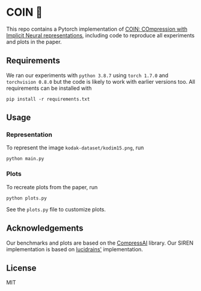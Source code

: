 # COIN 🌟

This repo contains a Pytorch implementation of [COIN: COmpression with Implicit Neural representations](https://arxiv.org/abs/2103.03123), including code to reproduce all experiments and plots in the paper.


## Requirements

We ran our experiments with `python 3.8.7` using `torch 1.7.0` and `torchvision 0.8.0` but the code is likely to work with earlier versions too. All requirements can be installed with

```pip install -r requirements.txt```

## Usage

### Representation

To represent the image `kodak-dataset/kodim15.png`, run

```python main.py```


### Plots

To recreate plots from the paper, run

```python plots.py```

See the `plots.py` file to customize plots.

## Acknowledgements

Our benchmarks and plots are based on the [CompressAI](https://github.com/InterDigitalInc/CompressAI) library. Our SIREN implementation is based on [lucidrains'](https://github.com/lucidrains/siren-pytorch) implementation.

## License

MIT
